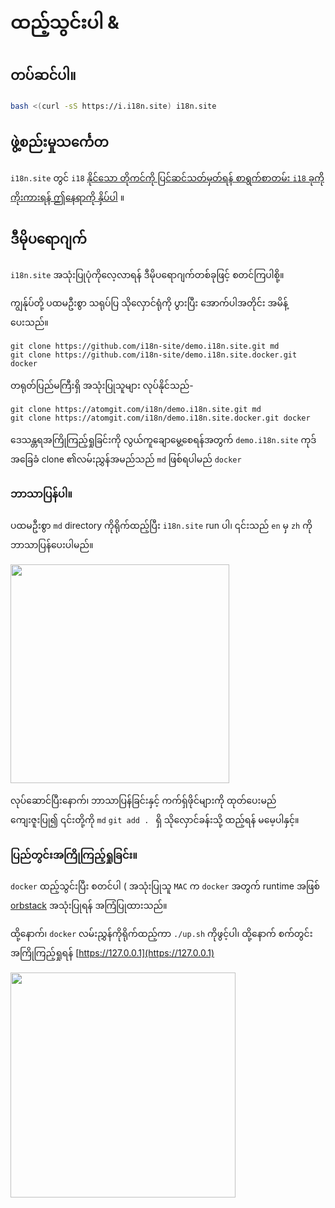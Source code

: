 # ထည့်သွင်းပါ &

## တပ်ဆင်ပါ။

```sh
bash <(curl -sS https://i.i18n.site) i18n.site
```

## ဖွဲ့စည်းမှုသင်္ကေတ

`i18n.site` တွင် `i18` [နိုင်သော တိုကင်ကို ပြင်ဆင်သတ်မှတ်ရန် စာရွက်စာတမ်း `i18` ခုကို ကိုးကားရန် ဤနေရာကို နှိပ်ပါ](/i18/use) ။

## ဒီမိုပရောဂျက်

`i18n.site` အသုံးပြုပုံကိုလေ့လာရန် ဒီမိုပရောဂျက်တစ်ခုဖြင့် စတင်ကြပါစို့။

ကျွန်ုပ်တို့ ပထမဦးစွာ သရုပ်ပြ သိုလှောင်ရုံကို ပွားပြီး အောက်ပါအတိုင်း အမိန့်ပေးသည်။

```
git clone https://github.com/i18n-site/demo.i18n.site.git md
git clone https://github.com/i18n-site/demo.i18n.site.docker.git docker
```

တရုတ်ပြည်မကြီးရှိ အသုံးပြုသူများ လုပ်နိုင်သည်-

```
git clone https://atomgit.com/i18n/demo.i18n.site.git md
git clone https://atomgit.com/i18n/demo.i18n.site.docker.git docker
```

ဒေသန္တရအကြိုကြည့်ရှုခြင်းကို လွယ်ကူချောမွေ့စေရန်အတွက် `demo.i18n.site` ကုဒ်အခြေခံ clone ၏လမ်းညွှန်အမည်သည် `md` ဖြစ်ရပါမည် `docker`

### ဘာသာပြန်ပါ။

ပထမဦးစွာ `md` directory ကိုရိုက်ထည့်ပြီး `i18n.site` run ပါ၊ ၎င်းသည် `en` မှ `zh` ကို ဘာသာပြန်ပေးပါမည်။

<img src="https://p.3ti.site/1721114619.avif" style="width:350px">

လုပ်ဆောင်ပြီးနောက်၊ ဘာသာပြန်ခြင်းနှင့် ကက်ရှ်ဖိုင်များကို ထုတ်ပေးမည် ကျေးဇူးပြု၍ ၎င်းတို့ကို `md` `git add . ` ရှိ သိုလှောင်ခန်းသို့ ထည့်ရန် မမေ့ပါနှင့်။

### ပြည်တွင်းအကြိုကြည့်ရှုခြင်း။

`docker` ထည့်သွင်းပြီး စတင်ပါ ( အသုံးပြုသူ `MAC` က `docker` အတွက် runtime အဖြစ် [orbstack](https://orbstack.dev) အသုံးပြုရန် အကြံပြုထားသည်။

ထို့နောက်၊ `docker` လမ်းညွှန်ကိုရိုက်ထည့်ကာ `./up.sh` ကိုဖွင့်ပါ၊ ထို့နောက် စက်တွင်းအကြိုကြည့်ရှုရန် [https://127.0.0.1](https://127.0.0.1)

<img src="//p.3ti.site/1721104238.avif" style="width:360px">